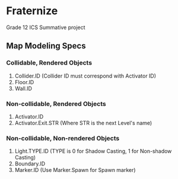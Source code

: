 # Fraternize
Grade 12 ICS Summative project

## Map Modeling Specs
### Collidable, Rendered Objects
1. Collider.ID (Collider ID must correspond with Activator ID)
2. Floor.ID
3. Wall.ID
### Non-collidable, Rendered Objects
1. Activator.ID
2. Activator.Exit.STR (Where STR is the next Level's name)
### Non-collidable, Non-rendered Objects
1. Light.TYPE.ID (TYPE is 0 for Shadow Casting, 1 for Non-shadow Casting)
2. Boundary.ID
3. Marker.ID (Use Marker.Spawn for Spawn marker) 